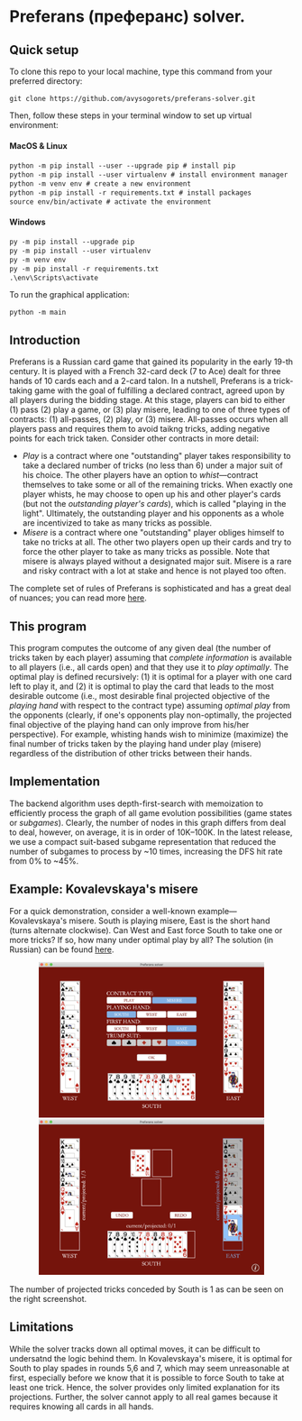 # Preferans (преферанс) solver.

## Quick setup
To clone this repo to your local machine, type this command from your preferred directory:
```
git clone https://github.com/avysogorets/preferans-solver.git
```
Then, follow these steps in your terminal window to set up virtual environment:
#### MacOS & Linux
```
python -m pip install --user --upgrade pip # install pip
python -m pip install --user virtualenv # install environment manager
python -m venv env # create a new environment
python -m pip install -r requirements.txt # install packages
source env/bin/activate # activate the environment
```
#### Windows
```
py -m pip install --upgrade pip 
py -m pip install --user virtualenv
py -m venv env
py -m pip install -r requirements.txt
.\env\Scripts\activate
```
To run the graphical application:
```
python -m main
```

## Introduction
Preferans is a Russian card game that gained its popularity in the early 19-th century. It is played with a French 32-card deck (7 to Ace) dealt for three hands of 10 cards each and a 2-card talon. In a nutshell, Preferans is a trick-taking game with the goal of fulfilling a declared contract, agreed upon by all players during the bidding stage. At this stage, players can bid to either (1) pass (2) play a game, or (3) play misere, leading to one of three types of contracts: (1) all-passes, (2) play, or (3) misere. All-passes occurs when all players pass and requires them to avoid taikng tricks, adding negative points for each trick taken. Consider other contracts in more detail:
- *Play* is a contract where one "outstanding" player takes responsibility to take a declared number of tricks (no less than 6) under a major suit of his choice. The other players have an option to *whist*&mdash;contract themselves to take some or all of the remaining tricks. When exactly one player whists, he may choose to open up his and other player's cards (but not the *outstanding player's cards*), which is called "playing in the light". Ultimately, the outstanding player and his opponents as a whole are incentivized to take as many tricks as possible.
- *Misere* is a contract where one "outstanding" player obliges himself to take no tricks at all. The other two players open up their cards and try to force the other player to take as many tricks as possible. Note that misere is always played without a designated major suit. Misere is a rare and risky contract with a lot at stake and hence is not played too often.

The complete set of rules of Preferans is sophisticated and has a great deal of nuances; you can read more [here](https://en.wikipedia.org/wiki/Preferans).

## This program

This program computes the outcome of any given deal (the number of tricks taken by each player) assuming that *complete information* is available to all players (i.e., all cards open) and that they use it to *play optimally*. The optimal play is defined recursively: (1) it is optimal for a player with one card left to play it, and (2) it is optimal to play the card that leads to the most desirable outcome (i.e., most desirable final projected objective of the *playing hand* with respect to the contract type) assuming *optimal play* from the opponents (clearly, if one's opponents play non-optimally, the projected final objective of the playing hand can only improve from his/her perspective). For example, whisting hands wish to minimize (maximize) the final number of tricks taken by the playing hand under play (misere) regardless of the distribution of other tricks between their hands.

## Implementation

The backend algorithm uses depth-first-search with memoization to efficiently process the graph of all game evolution possibilities (game states or *subgames*). Clearly, the number of nodes in this graph differs from deal to deal, however, on average, it is in order of 10K&ndash;100K. In the latest release, we use a compact suit-based subgame representation that reduced the number of subgames to process by ~10 times, increasing the DFS hit rate from 0% to ~45%. 

## Example: Kovalevskaya's misere

For a quick demonstration, consider a well-known example&mdash;Kovalevskaya's misere. South is playing misere, East is the short hand (turns alternate clockwise). Can West and East force South to take one or more tricks? If so, how many under optimal play by all? The solution (in Russian) can be found [here](https://zen.yandex.ru/media/id/5b9e12e5b76d9000aa070845/reshenie-zadachi-s-mizerom-kovalevskoi-60cf77a8bb96047128248c10).

<p align="center">
  <img src="examples/phase_setup.png" width="400" />               
  <img src="examples/phase_play.png" width="400" />
</p>

The number of projected tricks conceded by South is 1 as can be seen on the right screenshot.

## Limitations

While the solver tracks down all optimal moves, it can be difficult to undersatnd the logic behind them. In Kovalevskaya's misere, it is optimal for South to play spades in rounds 5,6 and 7, which may seem unreasonable at first, especially before we know that it is possible to force South to take at least one trick. Hence, the solver provides only limited explanation for its projections. Further, the solver cannot apply to all real games because it requires knowing all cards in all hands.
